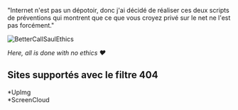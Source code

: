 "Internet n'est pas un dépotoir, donc j'ai décidé de réaliser ces deux scripts de préventions qui montrent que ce que vous croyez privé sur le net ne l'est pas forcément."

![BetterCallSaulEthics](http://media.giphy.com/media/1045yEvEYG7byM/giphy.gif)

*Here, all is done with no ethics ♥*

[nude]: https://github.com/JulienDevs/NudeLocator "Nude Locator"

Sites supportés avec le filtre 404
-----------
*Uplmg  
*ScreenCloud

